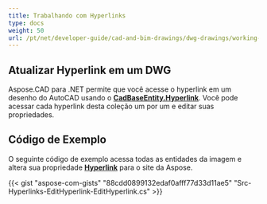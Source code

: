 ```yaml
---
title: Trabalhando com Hyperlinks
type: docs
weight: 50
url: /pt/net/developer-guide/cad-and-bim-drawings/dwg-drawings/working-with-hyperlinks/
---
```


## **Atualizar Hyperlink em um DWG**

Aspose.CAD para .NET permite que você acesse o hyperlink em um desenho do AutoCAD usando o [**CadBaseEntity.Hyperlink**](https://reference.aspose.com/cad/net/aspose.cad.fileformats.cad.cadobjects/cadbaseentity/properties/hyperlink). Você pode acessar cada hyperlink desta coleção um por um e editar suas propriedades.

## Código de Exemplo

O seguinte código de exemplo acessa todas as entidades da imagem e altera sua propriedade [**Hyperlink**](https://reference.aspose.com/cad/net/aspose.cad.fileformats.cad.cadobjects/cadbaseentity/properties/hyperlink) para o site da Aspose.

{{< gist "aspose-com-gists" "88cdd0899132edaf0afff77d33d11ae5" "Src-Hyperlinks-EditHyperlink-EditHyperlink.cs" >}}
